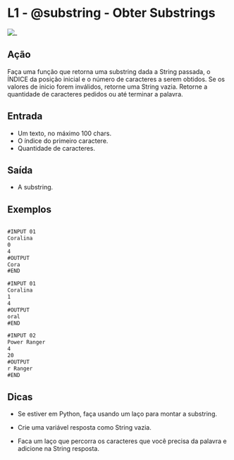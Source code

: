 # L1 - @substring - Obter Substrings

![_](https://raw.githubusercontent.com/qxcodefup/arcade/master/base/substring/cover.jpg)

## Ação

Faça uma função que retorna uma substring dada a String passada, o ÍNDICE da posição inicial e o número de caracteres a serem obtidos. Se os valores de inicio forem inválidos, retorne uma String vazia. Retorne a quantidade de caracteres pedidos ou até terminar a palavra.

## Entrada

* Um texto, no máximo 100 chars.
* O índice do primeiro caractere.
* Quantidade de caracteres.

## Saída

* A substring.

## Exemplos

```txt

#INPUT 01
Coralina
0
4
#OUTPUT
Cora
#END

#INPUT 01
Coralina
1
4
#OUTPUT
oral
#END

#INPUT 02
Power Ranger
4
20
#OUTPUT
r Ranger
#END

```

## Dicas

* Se estiver em Python, faça usando um laço para montar a substring.

* Crie uma variável resposta como String vazia.

* Faca um laço que percorra os caracteres que você precisa da palavra e adicione na String resposta.
